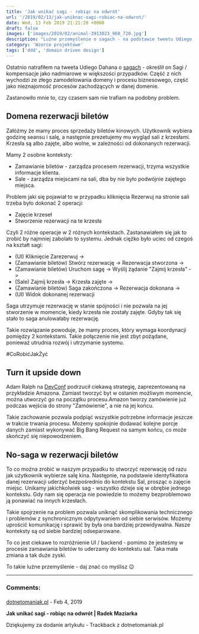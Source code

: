 ```yaml
---
title: 'Jak unikać sagi - robiąc na odwrót'
url: '/2019/02/13/jak-uniknac-sagi-robiac-na-odwrot/'
date: Wed, 13 Feb 2019 21:21:28 +0000
draft: false
images: ['images/2019/02/animal-3913023_960_720.jpg']
description: "Luźne przemyślenie o sagach - na podstawie tweetu Udiego Dahana i prezentacji Adama Ralpha."
category: 'Wzorce projektowe'
tags: ['ddd', 'domain driven design']
---
```


Ostatnio natrafiłem na tweeta Udiego Dahana o [sagach](https://twitter.com/UdiDahan/status/1087445225398771712) - określił on Sagi / kompensacje jako nadmiarowe w większości przypadków. Część z nich wychodzi ze złego zamodelowania domeny i procesu biznesowego, część jako nieznajomość procesów zachodzących w danej domenie.

Zastanowiło mnie to, czy czasem sam nie trafiam na podobny problem.

## Domena rezerwacji biletów

Załóżmy że mamy proces sprzedaży biletów kinowych. Użytkownik wybiera godzinę seansu i salę, a następnie prezetujemy mu wygląd sali z krzesłami. Krzesła są albo zajęte, albo wolne, w zależności od dokonanych rezerwacji.

Mamy 2 osobne konteksty:

 *   Zamawianie biletów - zarządza procesem rezerwacji, trzyma wszystkie informacje klienta.
 *   Sale - zarządza miejscami na sali, dba by nie było podwójnie zajętego miejsca.

Problem jaki się pojawiał to w przypadku kliknięcia Rezerwuj na stronie sali trzeba było dokonać 2 operacji:

 *   Zajęcie krzeseł
 *   Stworzenie rezerwacji na te krzesła

Czyli 2 różne operacje w 2 różnych kontekstach. Zastanawiałem się jak to zrobić by najmniej zabolało to systemu. Jednak ciężko było uciec od czegoś na kształt sagi:

 *   (UI) Kliknięcie Zarezerwuj ->
 *   (Zamawianie biletów) Stwórz rezerwację -> Rezerwacja stworzona ->
 *   (Zamawianie biletów) Uruchom sagę -> Wyślij żądanie "Zajmij krzesła" ->
 *   (Sale) Zajmij krzesła -> Krzesła zajęte ->
 *   (Zamawianie biletów) Saga zakończona -> Rezerwacja dokonana ->
 *   (UI) Widok dokonanej rezerwacji

Saga utrzymuje rezerwację w stanie spójności i nie pozwala na jej stworzenie w momencie, kiedy krzesła nie zostały zajęte. Gdyby tak się stało to saga anulowałaby rezerwację.

Takie rozwiązanie powoduje, że mamy proces, który wymaga koordynacji pomiędzy 2 kontekstami. Takie połączenie nie jest zbyt pożądane, ponieważ utrudnia rozwój i utrzymanie systemu.

#CoRobićJakŻyć

## Turn it upside down

Adam Ralph na [DevConf](https://www.youtube.com/watch?v=rsCqHsV9Dxg) podrzucił ciekawą strategię, zaprezentowaną na przykładzie Amazona. Zamiast tworzyć byt w ostanim możliwym momencie, można utworzyć go na początku procesu.Amazon tworzy zamówienie już podczas wejścia do strony "Zamówienie", a nie na jej końcu.

Takie zachowanie pozwala podpiąć wszystkie potrzebne informacje jeszcze w trakcie trwania procesu. Możemy spokojnie dodawać kolejne porcje danych zamiast wykonywać Big Bang Request na samym końcu, co może skończyć się niepowodzeniem.

## No-saga w rezerwacji biletów

To co można zrobić w naszym przypadku to stworzyć rezerwację od razu jak użytkownik wybierze salę kina. Następnie, na podstawie identyfikatora danej rezerwacji uderzyć bezpośrednio do kontekstu Sal, prosząc o zajęcie miejsc. Unikamy jakichkolwiek sag - wszystko dzieje się w obrębie jednego kontekstu. Gdy nam się operacja nie powiedzie to możemy bezproblemowo ją ponawiać na innych krzesłach.

Takie spojrzenie na problem pozwala uniknąć skomplikowania technicznego i problemów z synchronicznym odpytywaniem od siebie serwisów. Możemy uprościć komunikację i sprawić by była ona bardziej przewidywalna. Nasze konteksty są od siebie bardziej odseparowane.

To co jest ciekawe to rozróżnienie UI / backend - pomimo że jesteśmy w procesie zamawiania biletów to uderzamy do kontekstu sal. Taka mała zmiana a tak duże zyski.

To takie luźne przemyślenie - daj znać co myślisz 😉

---
### Comments:
#### 
[dotnetomaniak.pl](https://dotnetomaniak.pl/Jak-unikac-sagi-robiac-na-odwrot-Radek-Maziarka "") - <time datetime="2019-02-14 17:28:22">Feb 4, 2019</time>

**Jak unikać sagi - robiąc na odwrót | Radek Maziarka**

Dziękujemy za dodanie artykułu - Trackback z dotnetomaniak.pl
